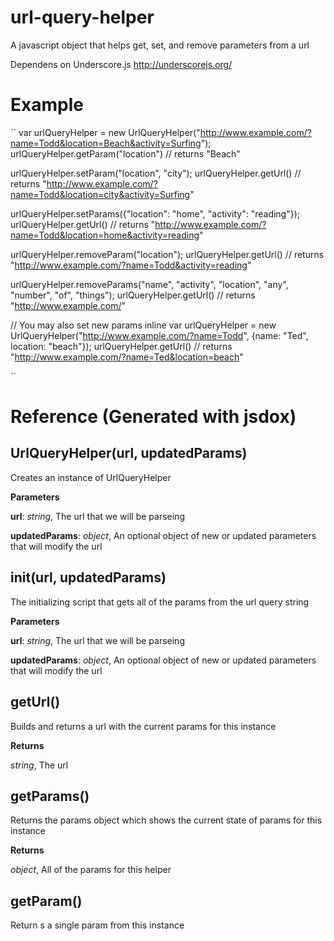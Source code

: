 url-query-helper
================

A javascript object that helps get, set, and remove parameters from a url

Dependens on Underscore.js http://underscorejs.org/

Example
=======
``
  var urlQueryHelper = new UrlQueryHelper("http://www.example.com/?name=Todd&location=Beach&activity=Surfing");
  urlQueryHelper.getParam("location") // returns "Beach"

  urlQueryHelper.setParam("location", "city");
  urlQueryHelper.getUrl() // returns "http://www.example.com/?name=Todd&location=city&activity=Surfing"

  urlQueryHelper.setParams({"location": "home", "activity": "reading"});
  urlQueryHelper.getUrl() // returns "http://www.example.com/?name=Todd&location=home&activity=reading"

  urlQueryHelper.removeParam("location");
  urlQueryHelper.getUrl() // returns "http://www.example.com/?name=Todd&activity=reading"

  urlQueryHelper.removeParams("name", "activity", "location", "any", "number", "of", "things");
  urlQueryHelper.getUrl() // returns "http://www.example.com/"


  // You may also set new params inline
  var urlQueryHelper = new UrlQueryHelper("http://www.example.com/?name=Todd", {name: "Ted", location: "beach"});
  urlQueryHelper.getUrl() // returns "http://www.example.com/?name=Ted&location=beach"

  

``

Reference (Generated with jsdox)
===============================

UrlQueryHelper(url, updatedParams)
----------------------------------
Creates an instance of UrlQueryHelper



**Parameters**

**url**:  *string*,  The url that we will be parseing

**updatedParams**:  *object*,  An optional object of new or updated parameters that will modify the url

init(url, updatedParams)
------------------------
The initializing script that gets all of the params from the url query string



**Parameters**

**url**:  *string*,  The url that we will be parseing

**updatedParams**:  *object*,  An optional object of new or updated parameters that will modify the url

getUrl()
--------
Builds and returns a url with the current params for this instance



**Returns**

*string*,  The url

getParams()
-----------
Returns the params object which shows the current state of params for this instance



**Returns**

*object*,  All of the params for this helper

getParam()
----------
Return s a single param from this instance



